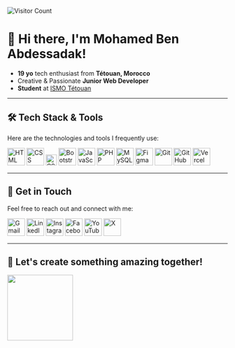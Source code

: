![Visitor Count](https://komarev.com/ghpvc/?username=med6ba&color=blue)
<h1>👋 Hi there, I'm Mohamed Ben Abdessadak!</h1>

- **19 yo** tech enthusiast from **Tétouan, Morocco**
- Creative & Passionate **Junior Web Developer**
- **Student** at <a href="https://www.ismo.ma">ISMO Tétouan</a>

---

## 🛠️ Tech Stack & Tools
Here are the technologies and tools I frequently use:

<p>
  <img src="https://img.shields.io/badge/-%23E34F26.svg?logo=html5&logoColor=white" alt="HTML" width="40"/>
  <img src="https://img.shields.io/badge/-1572B6?logo=css3&logoColor=fff" alt="CSS" width="40"/>
  <img src="https://img.shields.io/badge/CSS-1572B6?logo=css3&logoColor=fff&label=CSS" alt="CSS" height="25" />

<!--   [![CSS](https://img.shields.io/badge/CSS-639?logo=css&logoColor=fff)](#) -->
  <img src="https://img.shields.io/badge/-7952B3?logo=bootstrap&logoColor=fff" alt="Bootstrap" width="40"/>
  <img src="https://img.shields.io/badge/-F7DF1E?logo=javascript&logoColor=000" alt="JavaScript" width="40"/>
  <img src="https://img.shields.io/badge/-%23777BB4.svg?&logo=php&logoColor=white" alt="PHP" width="40"/>
  <img src="https://img.shields.io/badge/-4479A1?logo=mysql&logoColor=fff" alt="MySQL" width="40"/>
  <img src="https://img.shields.io/badge/-F24E1E?logo=figma&logoColor=white" alt="Figma" width="40"/>
  <img src="https://img.shields.io/badge/-F05032?logo=git&logoColor=fff" alt="Git" width="40"/>
  <img src="https://img.shields.io/badge/-%23121011.svg?logo=github&logoColor=white" alt="GitHub" width="40"/>
  <img src="https://img.shields.io/badge/-%23000000.svg?logo=vercel&logoColor=white" alt="Vercel" width="40"/>
</p>

<!--
[![HTML](https://img.shields.io/badge/-%23E34F26.svg?logo=html5&logoColor=white)](#)
[![CSS](https://img.shields.io/badge/-1572B6?logo=css3&logoColor=fff)](#)
[![Bootstrap](https://img.shields.io/badge/-7952B3?logo=bootstrap&logoColor=fff)](#)
[![Tailwind.css](https://img.shields.io/badge/-%2306B6D4.svg?logo=tailwind-css&logoColor=white)](#)
[![JavaScript](https://img.shields.io/badge/-F7DF1E?logo=javascript&logoColor=000)](#)
[![PHP](https://img.shields.io/badge/-%23777BB4.svg?&logo=php&logoColor=white)](#)
[![MySQL](https://img.shields.io/badge/-4479A1?logo=mysql&logoColor=fff)](#)
[![Figma](https://img.shields.io/badge/-F24E1E?logo=figma&logoColor=white)](#)
[![Git](https://img.shields.io/badge/-F05032?logo=git&logoColor=fff)](#)
[![GitHub](https://img.shields.io/badge/-%23121011.svg?logo=github&logoColor=white)](https://github.com/med6ba)
[![Vercel](https://img.shields.io/badge/-%23000000.svg?logo=vercel&logoColor=white)](#) -->

<!--
[![GitLab](https://img.shields.io/badge/GitLab-FC6D26?logo=gitlab&logoColor=fff)](https://gitlab.com/med6ba)
[![VS Code](https://custom-icon-badges.demolab.com/badge/VS%20Code-0078d7.svg?logo=vsc&logoColor=white)](#)
[![Linux](https://img.shields.io/badge/Linux-FCC624?logo=linux&logoColor=black)](#)
[![Canva](https://img.shields.io/badge/Canva-%2300C4CC.svg?&logo=Canva&logoColor=white)](#)
[![Netlify](https://img.shields.io/badge/Netlify-%23000000.svg?logo=netlify&logoColor=#00C7B7)](#)
[![Sass](https://img.shields.io/badge/Sass-C69?logo=sass&logoColor=fff)](#)
[![React.js](https://img.shields.io/badge/React.js-%2320232a.svg?logo=react&logoColor=%2361DAFB)](#)
[![NodeJS](https://img.shields.io/badge/Node.js-6DA55F?logo=node.js&logoColor=white)](#)
[![Next.js](https://img.shields.io/badge/Next.js-black?logo=next.js&logoColor=white)](#)
[![Vite](https://img.shields.io/badge/Vite-646CFF?logo=vite&logoColor=fff)](#)
[![WordPress](https://img.shields.io/badge/WordPress-%2321759B.svg?logo=wordpress&logoColor=white)](#)
![Elementor](https://img.shields.io/badge/Elementor-92003B?logo=elementor&logoColor=white)


[![Linux](https://img.shields.io/badge/Linux-FCC624?logo=linux&logoColor=black)](#)
[![Bash](https://img.shields.io/badge/Bash-4EAA25?logo=gnubash&logoColor=fff)](#)

<img src="https://img.shields.io/badge/-%2306B6D4.svg?logo=tailwind-css&logoColor=white" alt="Tailwind.css" width="40"/>

![Top Langs](https://github-readme-stats.vercel.app/api/top-langs/?username=med6ba&hide_progress=true&theme=dark)
-->

---

## 💬 Get in Touch
Feel free to reach out and connect with me:

<p>
  <a href="mailto:medba.dev@gmail.com"><img src="https://img.shields.io/badge/-D14836?logo=gmail&logoColor=white" alt="Gmail" width="40"/></a>
  <a href="https://linkedin.com/in/med6ba"><img src="https://custom-icon-badges.demolab.com/badge/-0A66C2?logo=linkedin-white&logoColor=fff" alt="LinkedIn" width="40"/></a>
  <!-- <a href="https://discord.gg/jtzbBmJDPA"><img src="https://img.shields.io/badge/-%235865F2.svg?&logo=discord&logoColor=white" alt="Discord" width="40"/></a> -->
  <a href="https://instagram.com/med6ba"><img src="https://img.shields.io/badge/-%23E4405F.svg?logo=Instagram&logoColor=white" alt="Instagram" width="40"/></a>
  <a href="https://facebook.com/med6ba"><img src="https://img.shields.io/badge/-%231877F2.svg?logo=Facebook&logoColor=white" alt="Facebook" width="40"/></a>
  <a href="https://www.youtube.com/@med6ba"><img src="https://img.shields.io/badge/-%23FF0000.svg?logo=YouTube&logoColor=white" alt="YouTube" width="40"/></a>
  <a href="https://x.com/med6ba"><img src="https://img.shields.io/badge/-%23000000.svg?logo=X&logoColor=white" alt="X" width="40"/></a>
</p>

<!-- [![Gmail](https://img.shields.io/badge/med6ba@gmail.com-D14836?logo=gmail&logoColor=white)](mailto:med6ba@gmail.com)
[![LinkedIn](https://custom-icon-badges.demolab.com/badge/LinkedIn-0A66C2?logo=linkedin-white&logoColor=fff)](https://linkedin.com/in/med6ba)
[![Discord](https://img.shields.io/badge/Discord-%235865F2.svg?&logo=discord&logoColor=white)](https://discord.gg/jtzbBmJDPA)
[![Instagram](https://img.shields.io/badge/Instagram-%23E4405F.svg?logo=Instagram&logoColor=white)](https://instagram.com/medba.dev)
[![Facebook](https://img.shields.io/badge/Facebook-%231877F2.svg?logo=Facebook&logoColor=white)](https://facebook.com/med6ba)
[![YouTube](https://img.shields.io/badge/YouTube-%23FF0000.svg?logo=YouTube&logoColor=white)](https://www.youtube.com/@med6ba)
[![X](https://img.shields.io/badge/X-%23000000.svg?logo=X&logoColor=white)](https://x.com/med6ba) -->

---

<h2>🚀 Let's create something amazing together!</h2>
<img src="https://media4.giphy.com/media/v1.Y2lkPTc5MGI3NjExazhkOXR0bDJlMWljODdxbmI5azUwN3prbHRvNjhjNmRwemM2MnQ0NiZlcD12MV9pbnRlcm5hbF9naWZfYnlfaWQmY3Q9Zw/CjmvTCZf2U3p09Cn0h/giphy.gif" width="150"/>
